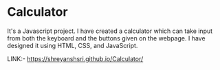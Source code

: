 # Calculator

It's a Javascript project. I have created a calculator which can take input from both the keyboard and the buttons given on the webpage.
I have designed it using HTML, CSS, and JavaScript. 


LINK:- https://shreyanshsri.github.io/Calculator/
